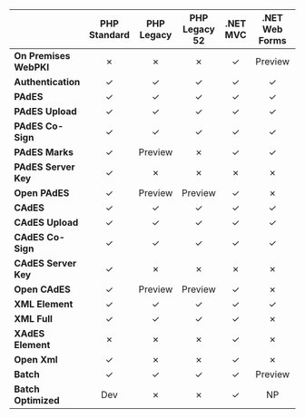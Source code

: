 ﻿|                        | PHP Standard | PHP Legacy | PHP Legacy 52 | .NET MVC | .NET Web Forms | .NET Core | VS2008      | Python Flask | Java on Premises | Java Spring MVC | Java 6 | NodeJS SPA | NodeJS MVC | Ruby on Rails |
| ---------------------- |:------------:|:----------:|:-------------:|:--------:|:--------------:|:---------:|:-----------:|:------------:|:----------------:|:---------------:|:------:|:----------:|:----------:|:-------------:|
| **On Premises WebPKI** | ✗           | ✗         | ✗            | ✓       | Preview        | ✓        | ✓          | ✗           | ✗               | ✗              | ✗     | ✗         | ✗         | ✗            |
| **Authentication**     | ✓           | ✓         | ✓            | ✓       | ✓             | ✓        | ✓          | Dev          | ✓               | ✓              | ✓     | ✓         | ✓         | ✓            |
| **PAdES**              | ✓           | ✓         | ✓            | ✓       | ✓             | ✓        | ✓          | Dev          | ✓               | ✓              | ✓     | ✓         | ✓         | ✓            |
| **PAdES Upload**       | ✓           | ✓         | ✓            | ✓       | ✓             | ✓        | NP          | Dev          | ✓               | ✓              | ✓     | ✗         | ✓         | ✓            |
| **PAdES Co-Sign**      | ✓           | ✓         | ✓            | ✓       | ✓             | ✓        | NP          | Dev          | ✓               | ✓              | ✓     | ✗         | ✓         | ✓            |
| **PAdES Marks**        | ✓           | Preview    | ✗            | ✓       | ✓             | ✓        | ✓          | ✗           | ✗               | ✓              | ✓     | ✗         | ✗         | ✗            |
| **PAdES Server Key**   | ✓           | ✗         | ✗            | ✗       | ✗             | ✗        | NP          | ✗           | ✗               | Testing         | ✗     | ✗         | ✓         | ✗            |
| **Open PAdES**         | ✓           | Preview    | Preview       | ✓       | ✗             | Preview   | NP          | Dev          | ✗               | ✓              | ✓     | ✗         | ✗         | ✗            |
| **CAdES**              | ✓           | ✓         | ✓            | ✓       | ✓             | ✓        | ✓          | Dev          | ✓               | ✓              | ✓     | ✗         | ✓         | ✗            |
| **CAdES Upload**       | ✓           | ✓         | ✓            | ✓       | ✓             | ✓        | NP          | Dev          | ✓               | ✓              | ✓     | ✗         | ✓         | ✗            |
| **CAdES Co-Sign**      | ✓           | ✓         | ✓            | ✓       | ✓             | ✓        | NP          | Dev          | ✓               | ✓              | ✓     | ✗         | ✓         | ✗            |
| **CAdES Server Key**   | ✓           | ✗         | ✗            | ✗       | ✗             | ✗        | NP          | ✗           | ✗               | Testing         | ✗     | ✗         | ✓         | ✗            |
| **Open CAdES**         | ✓           | Preview    | Preview       | ✓       | ✗             | Preview   | NP          | Dev          | ✗               | ✓              | ✓     | ✗         | ✗         | ✗            |
| **XML Element**        | ✓           | ✓         | ✓            | ✓       | ✓             | ✓        | ✓          | Dev          | ✓               | ✓              | ✓     | ✗         | ✓         | ✓            |
| **XML Full**           | ✓           | ✓         | ✓            | ✓       | ✗             | Preview   | NP          | Dev          | ✓               | ✓              | ✓     | ✗         | ✓         | ✓            |
| **XAdES Element**      | ✗           | ✗         | ✗            | ✓       | ✗             | ✗        | NP          | ✗           | ✗               | ✓              | ✓     | ✗         | ✗         | ✗            |
| **Open Xml**           | ✓           | ✗         | ✗            | ✓       | ✗             | Preview   | NP          | ✗           | ✗               | ✓              | ✗     | ✗         | ✗         | ✗            |
| **Batch**              | ✓           | ✓         | ✓            | ✓       | Preview        | Preview   | ✓          | Preview      | ✗               | ✓              | ✓     | ✗         | ✗         | ✗            |
| **Batch Optimized**    | Dev          | ✗         | ✗            | ✓       | NP             | ✗        | NP          | ✗           | ✗               | ✗              | ✗     | ✗         | ✗         | ✗            |
